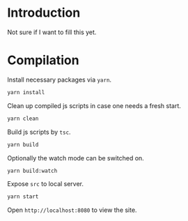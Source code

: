 # Introduction

Not sure if I want to fill this yet.

# Compilation

Install necessary packages via `yarn`.
```sh
yarn install
```

Clean up compiled js scripts in case one needs a fresh start.
```sh
yarn clean
```

Build js scripts by `tsc`.
```sh
yarn build
```

Optionally the watch mode can be switched on.
```sh
yarn build:watch
```

Expose `src` to local server.
```sh
yarn start
```

Open `http://localhost:8080` to view the site.
